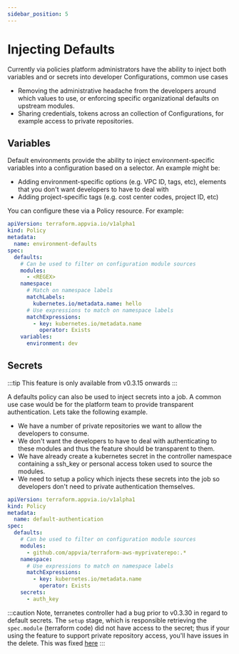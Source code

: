 ```yaml
---
sidebar_position: 5
---
```


# Injecting Defaults

Currently via policies platform administrators have the ability to inject both variables and or secrets into developer Configurations, common use cases

* Removing the administrative headache from the developers around which values to use, or enforcing specific organizational defaults on upstream modules.
* Sharing credentials, tokens across an collection of Configurations, for example access to private repositories.

## Variables

Default environments provide the ability to inject environment-specific variables into a configuration based on a selector. An example might be:

* Adding environment-specific options (e.g. VPC ID, tags, etc), elements that you don't want developers to have to deal with
* Adding project-specific tags (e.g. cost center codes, project ID, etc)

You can configure these via a Policy resource. For example:

```yaml
apiVersion: terraform.appvia.io/v1alpha1
kind: Policy
metadata:
  name: environment-defaults
spec:
  defaults:
    # Can be used to filter on configuration module sources
    modules:
      - <REGEX>
    namespace:
      # Match on namespace labels
      matchLabels:
        kubernetes.io/metadata.name: hello
      # Use expressions to match on namespace labels
      matchExpressions:
        - key: kubernetes.io/metadata.name
          operator: Exists
    variables:
      environment: dev
```

## Secrets

:::tip
This feature is only available from v0.3.15 onwards
:::

A defaults policy can also be used to inject secrets into a job. A common use case would be for the platform team to provide transparent authentication. Lets take the following example.

* We have a number of private repositories we want to allow the developers to consume.
* We don't want the developers to have to deal with authenticating to these modules and thus the feature should be transparent to them.
* We have already create a kubernetes secret in the controller namespace containing a ssh_key or personal access token used to source the modules.
* We need to setup a policy which injects these secrets into the job so developers don't need to private authentication themselves.

```yaml
apiVersion: terraform.appvia.io/v1alpha1
kind: Policy
metadata:
  name: default-authentication
spec:
  defaults:
    # Can be used to filter on configuration module sources
    modules:
      - github.com/appvia/terraform-aws-myprivaterepo:.*
    namespace:
      # Use expressions to match on namespace labels
      matchExpressions:
        - key: kubernetes.io/metadata.name
          operator: Exists
    secrets:
      - auth_key
```

:::caution
Note, terranetes controller had a bug prior to v0.3.30 in regard to default secrets. The `setup` stage, which is responsible retrieving the `spec.module` (terraform code) did not have access to the secret; thus if your using the feature to support private repository access, you'll have issues in the delete. This was fixed [here](https://github.com/appvia/terranetes-controller/pull/812)
:::
